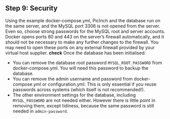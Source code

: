 ## Step 9: Security
Using the example docker-compose.yml, PicInch and the database run on the same server, and the MySQL port 3306 is not opened from the server. Even so, choose strong passwords for the MySQL root and server  accounts.
Docker opens ports 80 and  443 on the server’s firewall automatically, and it should not be necessary to make any further changes to the firewall. You may need to open these ports on any external firewall provided by your virtual host supplier. **check**
Once the database has been initialised:
- You can remove the database root password `MYSQL_ROOT_PASSWORD` from docker-compose.yml.  You will need this password to backup the database.
- You can remove the admin username and password from docker-compose.yml or configuration.yml. This is only essential if you reuse passwords across systems (which itself is not recommended!).
- The other environment settings for the database, including `MYSQL_PASSWORD` are not needed either. However there is little point in removing them, except tidiness, because the same password is still needed in `admin-password`.